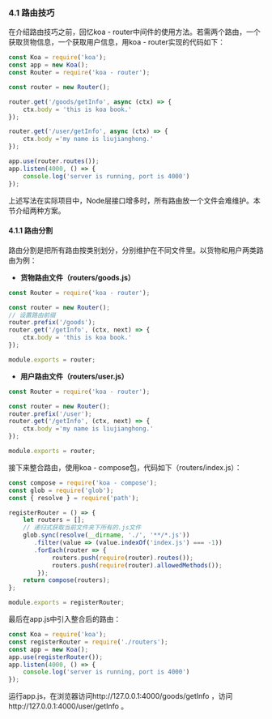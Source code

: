 ### 4.1 路由技巧
在介绍路由技巧之前，回忆koa - router中间件的使用方法。若需两个路由，一个获取货物信息，一个获取用户信息，用koa - router实现的代码如下：
```javascript
const Koa = require('koa');
const app = new Koa();
const Router = require('koa - router');

const router = new Router();

router.get('/goods/getInfo', async (ctx) => {
    ctx.body = 'this is koa book.'
});

router.get('/user/getInfo', async (ctx) => {
    ctx.body ='my name is liujianghong.'
});

app.use(router.routes());
app.listen(4000, () => {
    console.log('server is running, port is 4000')
});
```
上述写法在实际项目中，Node层接口增多时，所有路由放一个文件会难维护。本节介绍两种方案。

#### 4.1.1 路由分割
路由分割是把所有路由按类别划分，分别维护在不同文件里。以货物和用户两类路由为例：
- **货物路由文件（routers/goods.js）**
```javascript
const Router = require('koa - router');

const router = new Router();
// 设置路由前缀
router.prefix('/goods');
router.get('/getInfo', (ctx, next) => {
    ctx.body = 'this is koa book.'
});

module.exports = router;
```
- **用户路由文件（routers/user.js）**
```javascript
const Router = require('koa - router');

const router = new Router();
router.prefix('/user');
router.get('/getInfo', (ctx, next) => {
    ctx.body ='my name is liujianghong.'
});

module.exports = router;
```
接下来整合路由，使用koa - compose包，代码如下（routers/index.js）：
```javascript
const compose = require('koa - compose');
const glob = require('glob');
const { resolve } = require('path');

registerRouter = () => {
    let routers = [];
    // 递归式获取当前文件夹下所有的.js文件
    glob.sync(resolve(__dirname, './', '**/*.js'))
       .filter(value => (value.indexOf('index.js') === -1))
       .forEach(router => {
            routers.push(require(router).routes());
            routers.push(require(router).allowedMethods());
        });
    return compose(routers);
};

module.exports = registerRouter;
```
最后在app.js中引入整合后的路由：
```javascript
const Koa = require('koa');
const registerRouter = require('./routers');
const app = new Koa();
app.use(registerRouter());
app.listen(4000, () => {
    console.log('server is running, port is 4000')
});
```
运行app.js，在浏览器访问http://127.0.0.1:4000/goods/getInfo ，访问http://127.0.0.1:4000/user/getInfo  。 
